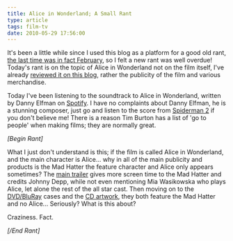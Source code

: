 ```yaml
---
title: Alice in Wonderland; A Small Rant
type: article
tags: film-tv
date: 2010-05-29 17:56:00
---
```


It's been a little while since I used this blog as a platform for a good old rant, [the last time was in fact February](/blog/2010/become-a-fan/), so I felt a new rant was well overdue! Today's rant is on the topic of Alice in Wonderland not on the film itself, I've already [reviewed it on this blog](/blog/2010/alice-in-wonderland-a-film-review/), rather the publicity of the film and various merchandise.

Today I've been listening to the soundtrack to Alice in Wonderland, written by Danny Elfman on <a href="https://open.spotify.com/album/4HcpykTFR8ZfyyrOX9jNJo">Spotify</a>. I have no complaints about Danny Elfman, he is a stunning composer, just go and listen to the score from <a href="https://open.spotify.com/album/1ewzcnxwhekq50IMd864PW">Spiderman 2</a> if you don't believe me! There is a reason Tim Burton has a list of 'go to people' when making films; they are normally great.

_[Begin Rant]_

What I just don't understand is this; if the film is called Alice in Wonderland, and the main character is Alice... why in all of the main publicity and products is the Mad Hatter the feature character and Alice only appears sometimes? The <a href="https://www.youtube.com/watch?v=pMiCJefpn9Q">main trailer</a> gives more screen time to the Mad Hatter and credits Johnny Depp, while not even mentioning Mia Wasikowska who plays Alice, let alone the rest of the all star cast. Then moving on to the <a href="http://www.play.com/DVD/Blu-ray/4-/9769895/Alice-In-Wonderland-DoublePlay-Pack/Product.html">DVD/BluRay</a> cases and the <a href="http://www.play.com/Music/CD/4-/13562291/Danny-Elfman-Alice-In-Wonderland-Original-Soundtrack/Product.html">CD artwork</a>, they both feature the Mad Hatter and no Alice... Seriously? What is this about?

Craziness. Fact.

_[/End Rant]_
